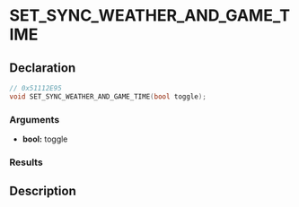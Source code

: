 # SET_SYNC_WEATHER_AND_GAME_TIME

## Declaration
```cpp
// 0x51112E95
void SET_SYNC_WEATHER_AND_GAME_TIME(bool toggle);
```

### Arguments
- **bool:** toggle

### Results

## Description

